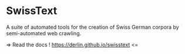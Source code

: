 # SwissText

A suite of automated tools for the creation of Swiss German corpora by semi-automated web crawling.

=> Read the docs ! https://derlin.github.io/swisstext <=
